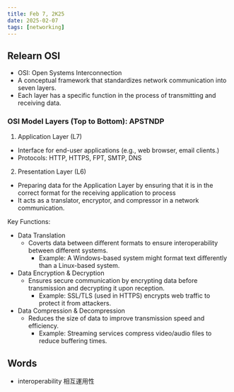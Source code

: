```yaml
---
title: Feb 7, 2K25
date: 2025-02-07
tags: [networking]
---
```


## Relearn OSI

- OSI: Open Systems Interconnection
- A conceptual framework that standardizes network communication into seven layers.
- Each layer has a specific function in the process of transmitting and receiving data.

### OSI Model Layers (Top to Bottom): APSTNDP

1. Application Layer (L7)

- Interface for end-user applications (e.g., web browser, email clients.)
- Protocols: HTTP, HTTPS, FPT, SMTP, DNS

2. Presentation Layer (L6)

- Preparing data for the Application Layer by ensuring that it is in the correct format for the receiving application to process
- It acts as a translator, encryptor, and compressor in a network communication.

Key Functions:

- Data Translation
  - Coverts data between different formats to ensure interoperability between different systems.
    - Example: A Windows-based system might format text differently than a Linux-based system.
- Data Encryption & Decryption
  - Ensures secure communication by encrypting data before transmission and decrypting it upon reception.
    - Example: SSL/TLS (used in HTTPS) encrypts web traffic to protect it from attackers.
- Data Compression & Decompression
  - Reduces the size of data to improve transmission speed and efficiency.
    - Example: Streaming services compress video/audio files to reduce buffering times.


## Words

- interoperability 相互運用性